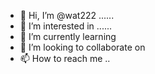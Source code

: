 - 👋 Hi, I’m @wat222 ......
- 👀 I’m interested in ......
- 🌱 I’m currently learning 
- 💞️ I’m looking to collaborate on 
- 📫 How to reach me ..

<!---
wat222/wat222 is a ✨ special ✨ repository because its `README.md` (this file) appears on your GitHub profile.
You can click the Preview link to take a look at your changes.
--->
